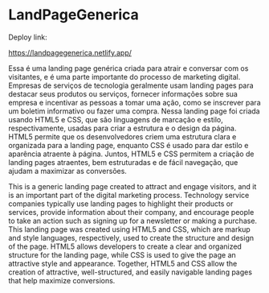 # LandPageGenerica

Deploy link:

https://landpagegenerica.netlify.app/


Essa é uma landing page genérica criada para atrair e conversar com os visitantes, e é uma parte importante do processo de marketing digital. 
Empresas de serviços de tecnologia geralmente usam landing pages para destacar seus produtos ou serviços, fornecer informações sobre sua empresa 
e incentivar as pessoas a tomar uma ação, como se inscrever para um boletim informativo ou fazer uma compra. Nessa landing page foi criada usando 
HTML5 e CSS, que são linguagens de marcação e estilo, respectivamente, usadas para criar a estrutura e o design da página. HTML5 permite que os 
desenvolvedores criem uma estrutura clara e organizada para a landing page, enquanto CSS é usado para dar estilo e aparência atraente à página. 
Juntos, HTML5 e CSS permitem a criação de landing pages atraentes, bem estruturadas e de fácil navegação, que ajudam a maximizar as conversões.


This is a generic landing page created to attract and engage visitors, and it is an important part of the digital marketing process. Technology 
service companies typically use landing pages to highlight their products or services, provide information about their company, and encourage 
people to take an action such as signing up for a newsletter or making a purchase. This landing page was created using HTML5 and CSS, which are
markup and style languages, respectively, used to create the structure and design of the page. HTML5 allows developers to create a clear and 
organized structure for the landing page, while CSS is used to give the page an attractive style and appearance. Together, HTML5 and CSS allow 
the creation of attractive, well-structured, and easily navigable landing pages that help maximize conversions.
